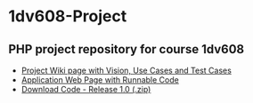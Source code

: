 # 1dv608-Project
## PHP project repository for course 1dv608

* [Project Wiki page with Vision, Use Cases and Test Cases](https://github.com/cs222wa/1dv608-Project/wiki)
* [Application Web Page with Runnable Code](http://cs222wa.node365.se/1dv608-project/index.php)
* [Download Code - Release 1.0 (.zip)](https://github.com/cs222wa/1dv608-Project/archive/2.0.zip)
